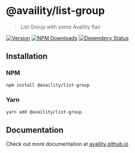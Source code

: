 # @availity/list-group

> List Group with some Availity flair

[![Version](https://img.shields.io/npm/v/@availity/list-group.svg?style=for-the-badge)](https://www.npmjs.com/package/@availity/list-group)
[![NPM Downloads](https://img.shields.io/npm/dt/@availity/list-group.svg?style=for-the-badge)](https://www.npmjs.com/package/@availity/list-group)
[![Dependecy Status](https://img.shields.io/librariesio/release/npm/@availity/list-group?style=for-the-badge)](https://github.com/Availity/availity-react/blob/master/packages/list-group/package.json)

## Installation

### NPM

```bash
npm install @availity/list-group
```

### Yarn

```bash
yarn add @availity/list-group
```

## Documentation

Check out more documentation at [availity.github.io](https://availity.github.io/availity-react/components/list-group)
